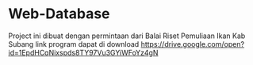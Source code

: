 # Web-Database
Project ini dibuat dengan permintaan dari Balai Riset Pemuliaan Ikan Kab Subang
link program dapat di download
https://drive.google.com/open?id=1EpdHCqNixspds8TY97Vu3GYiWFoYz4gN
